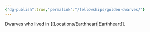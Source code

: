 ```yaml
---
{"dg-publish":true,"permalink":"/fellowships/golden-dwarves/"}
---
```


Dwarves who lived in [[Locations/Earthheart\|Earthheart]].
